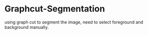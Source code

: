# Graphcut-Segmentation
using graph cut to segment the image, need to select foreground and background manually.
